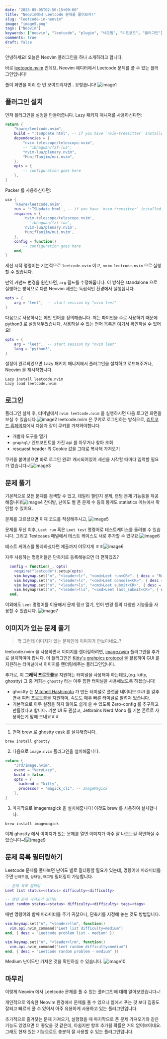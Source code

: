 ```yaml
---
date: "2025-05-05T02:50:15+09:00"
title: "Neovim에서 Leetcode 문제를 풀어보자!"
slug: "leetcode-in-neovim"
image: "image5.png"
tags: ["Neovim"]
keywords: ["neovim", "leetcode", "plugin", "네오빔", "리트코드", "플러그인"]
comments: true
draft: false
---
```


안녕하세요! 오늘은 Neovim 플러그인을 하나 소개하려고 합니다.

바로 [leetcode.nvim](https://github.com/kawre/leetcode.nvim/issues) 인데요, Neovim 에디터에서 Leetcode 문제를 풀 수 있는 플러그인입니다!

풀이 화면을 미리 한 번 보여드리자면.. 요렇습니다!
![image1](image1.png)

## 플러그인 설치

먼저 플러그인을 설정을 만들어줍니다. Lazy 패키지 매니저를 사용하신다면:

```lua
return {
    "kawre/leetcode.nvim",
    build = ":TSUpdate html", -- if you have `nvim-treesitter` installed
    dependencies = {
        "nvim-telescope/telescope.nvim",
        -- "ibhagwan/fzf-lua",
        "nvim-lua/plenary.nvim",
        "MunifTanjim/nui.nvim",
    },
    opts = {
        -- configuration goes here
    },
}
```

Packer 를 사용하신다면:

```lua
use {
    'kawre/leetcode.nvim',
    run = ':TSUpdate html', -- if you have `nvim-treesitter` installed
    requires = {
        'nvim-telescope/telescope.nvim',
        -- 'ibhagwan/fzf-lua',
        'nvim-lua/plenary.nvim',
        'MunifTanjim/nui.nvim',
    },
    config = function()
        -- configuration goes here
    end,
}
```

세션 시작 명령어는 기본적으로 `leetcode.nvim` 이고, `nvim leetcode.nvim` 으로 실행할 수 있습니다.

만약 커맨드 변경을 원한다면, `arg` 필드를 수정해줍니다. 이 방식은 standalone 으로 실행하는 방식으로 다른 Neovim 세션는 독립적인 환경에서 실행됩니다.

```lua
opts = {
    arg = "leet",  -- start session by "nvim leet"
}
```

다음으로 사용하시는 메인 언어를 정의해줍니다. 저는 파이썬을 주로 사용하기 때문에 python3 로 설정해두었습니다. 사용하실 수 있는 언어 목록은 [여기서](https://github.com/kawre/leetcode.nvim?tab=readme-ov-file#lang) 확인하실 수 있어요!

```lua
opts = {
    arg = "leet",  -- start session by "nvim leet"
    lang = "python3",
}
```

설정이 완료되었으면 Lazy 패키지 매니저에서 플러그인을 설치하고 로드해주거나, Neovim 을 재시작합니다.

```vim
Lazy install leetcode.nvim
Lazy load leetcode.nvim
```

## 로그인

플러그인 설치 후, 터미널에서 `nvim leetcode.nvim` 을 실행하시면 다음 로그인 화면을 보실 수 있습니다.![image2](image2.png)
leetcode.nvim 은 쿠키로 로그인하는 방식으로, [리트코드 홈페이지](https://leetcode.com/)에서 다음과 같이 쿠키를 가져와야합니다.

- 개발자 도구를 열기
- `graphql/` 엔드포인트를 가진 api 를 아무거나 찾아 조회
- resquest header 의 Cookie 값을 그대로 복사해 가져오기

쿠키를 붙여넣으면 바로 로그인 완료! 캐시되어있어 세션을 시작할 때마다 입력할 필요가 없습니다~!![image3](image3.png)

## 문제 풀기

기본적으로 모든 문제를 검색할 수 있고, 데일리 챌린지 문제, 랜덤 문제 기능등을 제공해줍니다!![image4](image4.png)
잔디밭, 난이도 별 푼 문제 수 등의 통계도 statistics 메뉴에서 확인할 수 있어요.

문제를 고르셨으면 이제 코드를 작성해주시고, ![image5](image5.png)

문제를 푸신 이후, `Leet run` 혹은 `Leet test` 명령어로 테스트케이스를 돌려볼 수 있습니다. 그리고 Testcases 패널에서 테스트 케이스도 새로 추가할 수 있구요.![image6](image6.png)

테스트 케이스를 통과하셨다면 제출까지 야무지게 ㅎㅎ![image6](image7.png)

자주 사용하는 명령어들은 단축키로 등록해놓으면 더 편하겠죠?

```lua
  config = function(_, opts)
    require("leetcode").setup(opts)
    vim.keymap.set("n", "<leader>lr", "<cmd>Leet run<CR>", { desc = "Run Leetcode Testcase" })
    vim.keymap.set("n", "<leader>lc", "<cmd>Leet console<CR>", { desc = "Open Leetcode console" })
    vim.keymap.set("n", "<leader>ls", "<cmd>Leet submit<CR>", { desc = "Submit Leetcode answer" })
    vim.keymaprset("n", "<leader>lls", "<cmd>Leet last_submit<CR>", { desc = "Load Leetcode last submit" })
  end,

```

이외에도 `Leet` 명령어를 이용해서 문제 링크 열기, 언어 변경 등의 다양한 기능들을 사용할 수 있습니다.
![image7](image8.png)

## 이미지가 있는 문제 풀기

> 헉 그런데 이미지가 있는 문제인데 이미지가 안보이네요..?

leetcode.nvim 을 사용하면서 이미지를 렌더링하려면, [image.nvim](https://github.com/3rd/image.nvim) 플러그인을 추가로 설치하여야 합니다.
이 플러그인은 [Kitty's grahpics protocol](https://sw.kovidgoyal.net/kitty/graphics-protocol/) 을 활용하여 GUI 를 지원하는 터미널에서 이미지를 렌더링해주는 플러그인입니다.

추가로, 이 **그래픽 프로토콜**을 지원하는 터미널을 사용해야 하는데요,(eg. kitty, ghostty) 그 중 저희는 `ghostty` 라는 아주 힙한 터미널을 사용해보도록 하겠습니다!

- ghostty 는 [Mitchell Hashimoto](https://github.com/mitchellh) 가 만든 터미널로 플랫폼 네이티브 GUI 를 갖추면서 여러 프로토콜을 지원하며, 속도도 매우 빠른 터미널로 알려져 있습니다.
- 기본적으로 아무 설정을 하지 않아도 쉽게 쓸 수 있도록 Zero-config 를 추구하고 만들었다고 합니다. 기본 UI 도 괜찮고, Jetbrains Nerd Mono 를 기본 폰트로 사용하는게 맘에 드네요ㅎㅎ

---

1. 먼저 brew 로 ghostty cask 를 설치해줍니다.

```text
brew install ghostty
```

2. 다음으로 `image.nvim` 플러그인을 설치해줍니다.

```lua
return {
	"3rd/image.nvim",
    event = "VeryLazy",
    build = false,
    opts = {
      backend = "kitty",
      processor = "magick_cli", -- ImageMagick
    },
}
```

3. 마지막으로 imagemagick 을 설치해줍니다! 이것도 brew 를 사용하여 설치합니다.

```text
brew install imagemagick
```

이제 ghostty 에서 이미지가 있는 문제를 열면 이미지가 아주 잘 나오는걸 확인하실 수 있습니다~!![image9](image9.png)

## 문제 목록 필터링하기

Leetcode 문제를 풀다보면 난이도 별로 필터링할 필요가 있는데, 명령어에 파라미터를 주면 `난이도별`, `상태별`, `태그별` 필터링이 가능합니다.

```lua
-- 문제 목록 필터링
Leet list status=<status> difficulty=<difficulty>

-- 랜덤 문제 가져오기 필터링
Leet random status=<status> difficulty=<difficulty> tags=<tags>
```

매번 명령어와 함께 파라미터를 주기 귀찮으니, 단축키를 지정해 놓는 것도 방법입니다.

```lua
vim.keymap.set("n", "<leader>llm", function()
  vim.api.nvim_command("Leet list difficulty=medium")
end, { desc = "Leetcode problem list - medium" })

vim.keymap.set("n", "<leader>lrm", function()
  vim.api.nvim_command("Leet random difficulty=medium")
end, { desc = "Leetcode random problem - medium" })
```

Medium 난이도만 가져온 것을 확인하실 수 있습니다.
![image10](image10.png)

## 마무리

이렇게 Neovim 에서 Leetcode 문제를 풀 수 있는 플러그인에 대해 알아보았습니다~!

개인적으로 익숙한 Neovim 환경에서 문제를 풀 수 있으니 웹에서 푸는 것 보다 집중도 잘되고 빠르게 풀 수 있어서 아주 유용하게 사용하고 있는 플러그인입니다.

추가적으로 즐겨찾는 문제 가져오기, 실행했을 때 마지막으로 푼 문제 가져오기와 같은 기능도 있었으면 더 좋았을 것 같은데, 아쉽지만 향후 추가될 확률은 거의 없어보이네요. 그래도 현재 있는 기능으로도 충분히 잘 사용할 수 있는 플러그인입니다.

